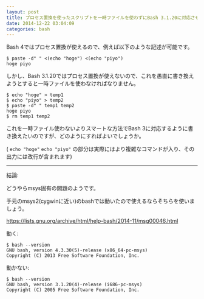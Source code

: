 ```yaml
---
layout: post
title: プロセス置換を使ったスクリプトを一時ファイルを使わずにBash 3.1.20に対応させたい
date: 2014-12-22 03:04:09
categories: bash
---
```

<p>Bash 4ではプロセス置換が使えるので、例えば以下のような記述が可能です。</p>

<pre><code>$ paste -d" " &lt;(echo "hoge") &lt;(echo "piyo")
hoge piyo
</code></pre>

<p>しかし、Bash 3.1.20ではプロセス置換が使えないので、これを愚直に書き換えようとすると一時ファイルを使わなければなりません。</p>

<pre><code>$ echo "hoge" &gt; temp1
$ echo "piyo" &gt; temp2
$ paste -d" " temp1 temp2
hoge piyo
$ rm temp1 temp2
</code></pre>

<p>これを一時ファイル使わないよりスマートな方法でBash 3に対応するように書き換えたいのですが、どのようにすればよいでしょうか。</p>

<p>( <code>echo "hoge"</code> <code>echo "piyo"</code> の部分は実際にはより複雑なコマンドが入り、その出力には改行が含まれます)</p>

<hr>

<p>結論:</p>

<p>どうやらmsys固有の問題のようです。</p>

<p>手元のmsys2(cygwinに近い)のbashでは動いたので使えるならそちらを使いましょう。</p>

<p><a href="https://lists.gnu.org/archive/html/help-bash/2014-11/msg00046.html" rel="nofollow">https://lists.gnu.org/archive/html/help-bash/2014-11/msg00046.html</a></p>

<p>動く:</p>

<pre><code>$ bash --version
GNU bash, version 4.3.30(5)-release (x86_64-pc-msys)
Copyright (C) 2013 Free Software Foundation, Inc.
</code></pre>

<p>動かない:</p>

<pre><code>$ bash --version
GNU bash, version 3.1.20(4)-release (i686-pc-msys)
Copyright (C) 2005 Free Software Foundation, Inc.
</code></pre>
